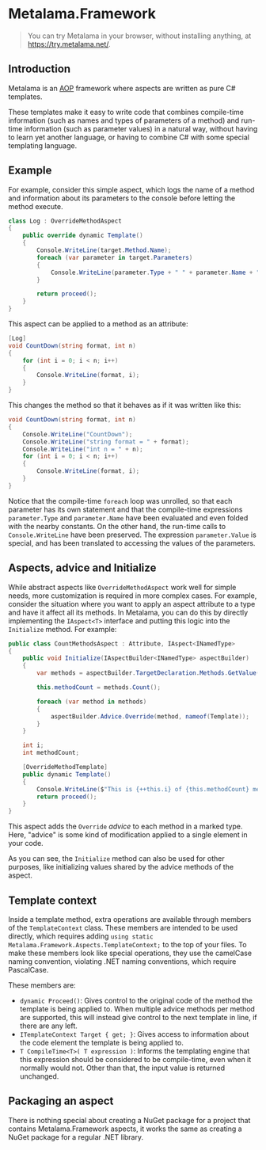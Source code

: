# Metalama.Framework

> You can try Metalama in your browser, without installing anything, at <https://try.metalama.net/>.

## Introduction

Metalama is an [AOP](https://en.wikipedia.org/wiki/Aspect-oriented_programming) framework where aspects are written as pure C# templates.

These templates make it easy to write code that combines compile-time information (such as names and types of parameters of a method) and run-time information (such as parameter values) in a natural way, without having to learn yet another language, or having to combine C# with some special templating language.

## Example

For example, consider this simple aspect, which logs the name of a method and information about its parameters to the console before letting the method execute.

```c#
class Log : OverrideMethodAspect
{
    public override dynamic Template()
    {
        Console.WriteLine(target.Method.Name);
        foreach (var parameter in target.Parameters)
        {
            Console.WriteLine(parameter.Type + " " + parameter.Name + " = " + parameter.Value);
        }

        return proceed();
    }
}
```

This aspect can be applied to a method as an attribute:

```c#
[Log]
void CountDown(string format, int n)
{
    for (int i = 0; i < n; i++)
    {
        Console.WriteLine(format, i);
    }
}
```

This changes the method so that it behaves as if it was written like this:

```c#
void CountDown(string format, int n)
{
    Console.WriteLine("CountDown");
    Console.WriteLine("string format = " + format);
    Console.WriteLine("int n = " + n);
    for (int i = 0; i < n; i++)
    {
        Console.WriteLine(format, i);
    }
}
```

Notice that the compile-time `foreach` loop was unrolled, so that each parameter has its own statement and that the compile-time expressions `parameter.Type` and `parameter.Name` have been evaluated and even folded with the nearby constants. On the other hand, the run-time calls to `Console.WriteLine` have been preserved. The expression `parameter.Value` is special, and has been translated to accessing the values of the parameters.

## Aspects, advice and Initialize

While abstract aspects like `OverrideMethodAspect` work well for simple needs, more customization is required in more complex cases. For example, consider the situation where you want to apply an aspect attribute to a type and have it affect all its methods. In Metalama, you can do this by directly implementing the `IAspect<T>` interface and putting this logic into the `Initialize` method. For example:

```c#
public class CountMethodsAspect : Attribute, IAspect<INamedType>
{
    public void Initialize(IAspectBuilder<INamedType> aspectBuilder)
    {
        var methods = aspectBuilder.TargetDeclaration.Methods.GetValue();

        this.methodCount = methods.Count();

        foreach (var method in methods)
        {
            aspectBuilder.Advice.Override(method, nameof(Template));
        }
    }

    int i;
    int methodCount;

    [OverrideMethodTemplate]
    public dynamic Template()
    {
        Console.WriteLine($"This is {++this.i} of {this.methodCount} methods.");
        return proceed();
    }
}
```

This aspect adds the `Override` *advice* to each method in a marked type. Here, "advice" is some kind of modification applied to a single element in your code.

As you can see, the `Initialize` method can also be used for other purposes, like initializing values shared by the advice methods of the aspect.

## Template context

Inside a template method, extra operations are available through members of the `TemplateContext` class. These members are intended to be used directly, which requires adding `using static Metalama.Framework.Aspects.TemplateContext;` to the top of your files. To make these members look like special operations, they use the camelCase naming convention, violating .NET naming conventions, which require PascalCase.

These members are:

- `dynamic Proceed()`: Gives control to the original code of the method the template is being applied to. When multiple advice methods per method are supported, this will instead give control to the next template in line, if there are any left.
- `ITemplateContext Target { get; }`: Gives access to information about the code element the template is being applied to.
- `T CompileTime<T>( T expression )`: Informs the templating engine that this expression should be considered to be compile-time, even when it normally would not. Other than that, the input value is returned unchanged.

## Packaging an aspect

There is nothing special about creating a NuGet package for a project that contains Metalama.Framework aspects, it works the same as creating a NuGet package for a regular .NET library.

